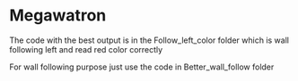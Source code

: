 # Megawatron 

The code with the best output is in the Follow_left_color folder which is wall following left and read red color correctly

For wall following purpose just use the code in Better_wall_follow folder
